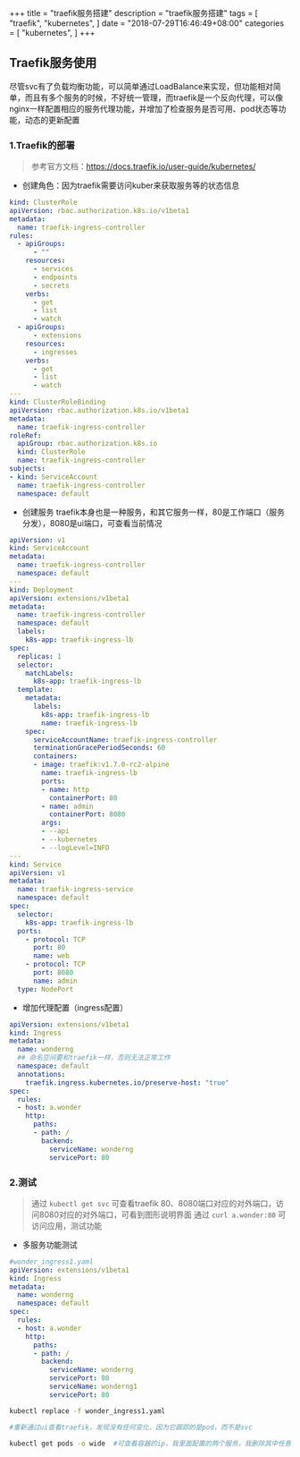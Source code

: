 +++
title = "traefik服务搭建"
description = "traefik服务搭建"
tags = [
    "traefik",
    "kubernetes",
]
date = "2018-07-29T16:46:49+08:00"
categories = [
    "kubernetes",
]
+++

## Traefik服务使用

  尽管svc有了负载均衡功能，可以简单通过LoadBalance来实现，但功能相对简单，而且有多个服务的时候，不好统一管理，而traefik是一个反向代理，可以像nginx一样配置相应的服务代理功能，并增加了检查服务是否可用、pod状态等功能，动态的更新配置

### 1.Traefik的部署

> 参考官方文档：https://docs.traefik.io/user-guide/kubernetes/

* 创建角色：因为traefik需要访问kuber来获取服务等的状态信息

```yaml
kind: ClusterRole
apiVersion: rbac.authorization.k8s.io/v1beta1
metadata:
  name: traefik-ingress-controller
rules:
  - apiGroups:
      - ""
    resources:
      - services
      - endpoints
      - secrets
    verbs:
      - get
      - list
      - watch
  - apiGroups:
      - extensions
    resources:
      - ingresses
    verbs:
      - get
      - list
      - watch
---
kind: ClusterRoleBinding
apiVersion: rbac.authorization.k8s.io/v1beta1
metadata:
  name: traefik-ingress-controller
roleRef:
  apiGroup: rbac.authorization.k8s.io
  kind: ClusterRole
  name: traefik-ingress-controller
subjects:
- kind: ServiceAccount
  name: traefik-ingress-controller
  namespace: default
```

* 创建服务
traefik本身也是一种服务，和其它服务一样，80是工作端口（服务分发），8080是ui端口，可查看当前情况

```yaml
apiVersion: v1
kind: ServiceAccount
metadata:
  name: traefik-ingress-controller
  namespace: default
---
kind: Deployment
apiVersion: extensions/v1beta1
metadata:
  name: traefik-ingress-controller
  namespace: default
  labels:
    k8s-app: traefik-ingress-lb
spec:
  replicas: 1
  selector:
    matchLabels:
      k8s-app: traefik-ingress-lb
  template:
    metadata:
      labels:
        k8s-app: traefik-ingress-lb
        name: traefik-ingress-lb
    spec:
      serviceAccountName: traefik-ingress-controller
      terminationGracePeriodSeconds: 60
      containers:
      - image: traefik:v1.7.0-rc2-alpine
        name: traefik-ingress-lb
        ports:
        - name: http
          containerPort: 80
        - name: admin
          containerPort: 8080
        args:
        - --api
        - --kubernetes
        - --logLevel=INFO
---
kind: Service
apiVersion: v1
metadata:
  name: traefik-ingress-service
  namespace: default
spec:
  selector:
    k8s-app: traefik-ingress-lb
  ports:
    - protocol: TCP
      port: 80
      name: web
    - protocol: TCP
      port: 8080
      name: admin
  type: NodePort
  ```

* 增加代理配置（ingress配置）

```yaml
apiVersion: extensions/v1beta1
kind: Ingress
metadata:
  name: wonderng
  ## 命名空间要和traefik一样，否则无法正常工作 
  namespace: default
  annotations:
    traefik.ingress.kubernetes.io/preserve-host: "true"
spec:
  rules:
  - host: a.wonder
    http:
      paths:
      - path: /
        backend:
          serviceName: wonderng
          servicePort: 80
```

### 2.测试

> 通过 `kubectl get svc` 可查看traefik 80、8080端口对应的对外端口，访问8080对应的对外端口，可看到图形说明界面
> 通过 `curl a.wonder:80` 可访问应用，测试功能


* 多服务功能测试

```yaml
#wonder_ingress1.yaml
apiVersion: extensions/v1beta1
kind: Ingress
metadata:
  name: wonderng
  namespace: default
spec:
  rules:
  - host: a.wonder
    http:
      paths:
      - path: /
        backend:
          serviceName: wonderng
          servicePort: 80
          serviceName: wonderng1
          servicePort: 80
```
```sh
kubectl replace -f wonder_ingress1.yaml

#重新通过ui查看traefik，发现没有任何变化，因为它跟踪的是pod，而不是svc

kubectl get pods -o wide  #可查看容器的ip，我里面配置的两个服务，我删除其中任意一个，都不影响访问

```



